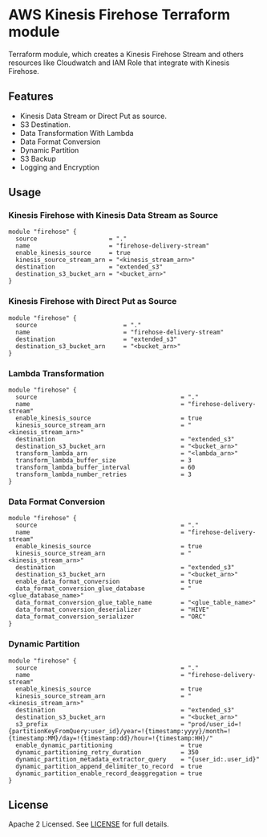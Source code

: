 # AWS Kinesis Firehose Terraform module

Terraform module, which creates a Kinesis Firehose Stream and others resources like Cloudwatch and IAM Role  that integrate with Kinesis Firehose.

## Features

- Kinesis Data Stream or Direct Put as source.
- S3 Destination.
- Data Transformation With Lambda
- Data Format Conversion
- Dynamic Partition
- S3 Backup
- Logging and Encryption

## Usage

### Kinesis Firehose with Kinesis Data Stream as Source

```hcl
module "firehose" {
  source                    = "."
  name                      = "firehose-delivery-stream"
  enable_kinesis_source     = true
  kinesis_source_stream_arn = "<kinesis_stream_arn>"
  destination               = "extended_s3"
  destination_s3_bucket_arn = "<bucket_arn>"
}

```

### Kinesis Firehose with Direct Put as Source

```hcl
module "firehose" {
  source                        = "."
  name                          = "firehose-delivery-stream"
  destination                   = "extended_s3"
  destination_s3_bucket_arn     = "<bucket_arn>"
}

```

### Lambda Transformation

```hcl
module "firehose" {
  source                                        = "."
  name                                          = "firehose-delivery-stream"
  enable_kinesis_source                         = true
  kinesis_source_stream_arn                     = "<kinesis_stream_arn>"
  destination                                   = "extended_s3"
  destination_s3_bucket_arn                     = "<bucket_arn>"
  transform_lambda_arn                          = "<lambda_arn>"
  transform_lambda_buffer_size                  = 3
  transform_lambda_buffer_interval              = 60
  transform_lambda_number_retries               = 3
}

```

### Data Format Conversion

```hcl
module "firehose" {
  source                                        = "."
  name                                          = "firehose-delivery-stream"
  enable_kinesis_source                         = true
  kinesis_source_stream_arn                     = "<kinesis_stream_arn>"
  destination                                   = "extended_s3"
  destination_s3_bucket_arn                     = "<bucket_arn>"
  enable_data_format_conversion                 = true
  data_format_conversion_glue_database          = "<glue_database_name>"
  data_format_conversion_glue_table_name        = "<glue_table_name>"
  data_format_conversion_deserializer           = "HIVE"
  data_format_conversion_serializer             = "ORC"
}

```

### Dynamic Partition

```hcl
module "firehose" {
  source                                        = "."
  name                                          = "firehose-delivery-stream"
  enable_kinesis_source                         = true
  kinesis_source_stream_arn                     = "<kinesis_stream_arn>"
  destination                                   = "extended_s3"
  destination_s3_bucket_arn                     = "<bucket_arn>"
  s3_prefix                                     = "prod/user_id=!{partitionKeyFromQuery:user_id}/year=!{timestamp:yyyy}/month=!{timestamp:MM}/day=!{timestamp:dd}/hour=!{timestamp:HH}/"
  enable_dynamic_partitioning                   = true
  dynamic_partitioning_retry_duration           = 350
  dynamic_partition_metadata_extractor_query    = "{user_id:.user_id}"
  dynamic_partition_append_delimiter_to_record  = true
  dynamic_partition_enable_record_deaggregation = true
}

```

## License

Apache 2 Licensed. See [LICENSE](https://github.com/fdmsantos/terraform-aws-kinesis-firehose/tree/main/LICENSE) for full details.